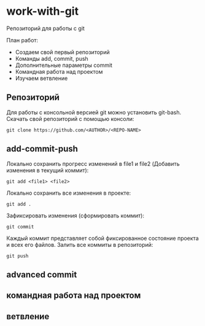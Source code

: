 # work-with-git

Репозиторий для работы с git

План работ:

-   Создаем свой первый репозиторий
-   Команды add, commit, push
-   Дополнительные параметры commit
-   Командная работа над проектом
-   Изучаем ветвление

## Репозиторий

Для работы с консольной версией git можно установить git-bash.
Скачать свой репозиторий с помощью консоли:

```
git clone https://github.com/<AUTHOR>/<REPO-NAME>
```

## add-commit-push

Локально сохранить прогресс изменений в file1 и file2
(Добавить изменения в текущий коммит):

```
git add <file1> <file2>
```

Локально сохранить все изменения в проекте:

```
git add .
```

Зафиксировать изменения (сформировать коммит):

```
git commit
```

Каждый коммит представляет собой фиксированное состояние проекта и всех его файлов.
Залить все коммиты в репозиторий:

```
git push
```

## advanced commit

## командная работа над проектом

## ветвление
